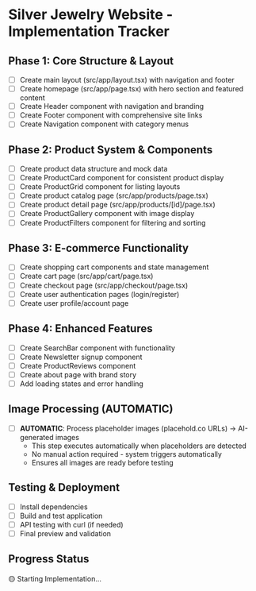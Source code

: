 # Silver Jewelry Website - Implementation Tracker

## Phase 1: Core Structure & Layout
- [ ] Create main layout (src/app/layout.tsx) with navigation and footer
- [ ] Create homepage (src/app/page.tsx) with hero section and featured content
- [ ] Create Header component with navigation and branding
- [ ] Create Footer component with comprehensive site links
- [ ] Create Navigation component with category menus

## Phase 2: Product System & Components
- [ ] Create product data structure and mock data
- [ ] Create ProductCard component for consistent product display
- [ ] Create ProductGrid component for listing layouts
- [ ] Create product catalog page (src/app/products/page.tsx)
- [ ] Create product detail page (src/app/products/[id]/page.tsx)
- [ ] Create ProductGallery component with image display
- [ ] Create ProductFilters component for filtering and sorting

## Phase 3: E-commerce Functionality
- [ ] Create shopping cart components and state management
- [ ] Create cart page (src/app/cart/page.tsx)
- [ ] Create checkout page (src/app/checkout/page.tsx)
- [ ] Create user authentication pages (login/register)
- [ ] Create user profile/account page

## Phase 4: Enhanced Features
- [ ] Create SearchBar component with functionality
- [ ] Create Newsletter signup component
- [ ] Create ProductReviews component
- [ ] Create about page with brand story
- [ ] Add loading states and error handling

## Image Processing (AUTOMATIC)
- [ ] **AUTOMATIC**: Process placeholder images (placehold.co URLs) → AI-generated images
  - This step executes automatically when placeholders are detected
  - No manual action required - system triggers automatically
  - Ensures all images are ready before testing

## Testing & Deployment
- [ ] Install dependencies
- [ ] Build and test application
- [ ] API testing with curl (if needed)
- [ ] Final preview and validation

## Progress Status
🟡 Starting Implementation...